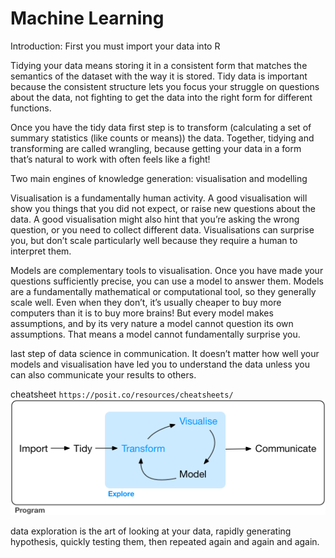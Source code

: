 # Machine Learning

Introduction:
First you must import your data into R

Tidying your data means storing it in a consistent form that matches the semantics of the dataset with the way it is stored.
Tidy data is important because the consistent structure lets you focus your struggle on questions about the data, not fighting to get the data into the right form for different functions.

Once you have the tidy data first step is to transform (calculating a set of summary statistics (like counts or means)) the data.
Together, tidying and transforming are called wrangling, because getting your data in a form that’s natural to work with often feels like a fight!

Two main engines of knowledge generation:
visualisation and modelling

Visualisation is a fundamentally human activity. A good visualisation will show you things that you did not expect, or raise new questions about the data. A good visualisation might also hint that you’re asking the wrong question, or you need to collect different data. Visualisations can surprise you, but don’t scale particularly well because they require a human to interpret them.

Models are complementary tools to visualisation. Once you have made your questions sufficiently precise, you can use a model to answer them. Models are a fundamentally mathematical or computational tool, so they generally scale well. Even when they don’t, it’s usually cheaper to buy more computers than it is to buy more brains! But every model makes assumptions, and by its very nature a model cannot question its own assumptions. That means a model cannot fundamentally surprise you.

last step of data science in communication. It doesn’t matter how well your models and visualisation have led you to understand the data unless you can also communicate your results to others.

cheatsheet ```https://posit.co/resources/cheatsheets/```
![alt text](Explore.png)

data exploration is the art of looking at your data, rapidly generating hypothesis, quickly testing them, then repeated again and again and again.
